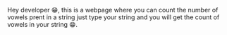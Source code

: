 Hey developer 😁, this is a webpage where you can count the number of vowels prent in a string just type your string and you will get the count of vowels in your string 😁.
